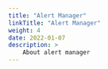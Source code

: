 ```yaml
---
title: "Alert Manager"
linkTitle: "Alert Manager"
weight: 4
date: 2022-01-07
description: >
    About alert manager
---
```


